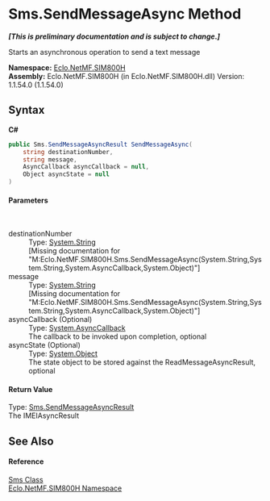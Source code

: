 # Sms.SendMessageAsync Method 
 _**\[This is preliminary documentation and is subject to change.\]**_

Starts an asynchronous operation to send a text message

**Namespace:**&nbsp;<a href="N_Eclo_NetMF_SIM800H">Eclo.NetMF.SIM800H</a><br />**Assembly:**&nbsp;Eclo.NetMF.SIM800H (in Eclo.NetMF.SIM800H.dll) Version: 1.1.54.0 (1.1.54.0)

## Syntax

**C#**<br />
``` C#
public Sms.SendMessageAsyncResult SendMessageAsync(
	string destinationNumber,
	string message,
	AsyncCallback asyncCallback = null,
	Object asyncState = null
)
```


#### Parameters
&nbsp;<dl><dt>destinationNumber</dt><dd>Type: <a href="http://msdn2.microsoft.com/en-us/library/s1wwdcbf" target="_blank">System.String</a><br />\[Missing <param name="destinationNumber"/> documentation for "M:Eclo.NetMF.SIM800H.Sms.SendMessageAsync(System.String,System.String,System.AsyncCallback,System.Object)"\]</dd><dt>message</dt><dd>Type: <a href="http://msdn2.microsoft.com/en-us/library/s1wwdcbf" target="_blank">System.String</a><br />\[Missing <param name="message"/> documentation for "M:Eclo.NetMF.SIM800H.Sms.SendMessageAsync(System.String,System.String,System.AsyncCallback,System.Object)"\]</dd><dt>asyncCallback (Optional)</dt><dd>Type: <a href="http://msdn2.microsoft.com/en-us/library/ckbe7yh5" target="_blank">System.AsyncCallback</a><br />The callback to be invoked upon completion, optional</dd><dt>asyncState (Optional)</dt><dd>Type: <a href="http://msdn2.microsoft.com/en-us/library/e5kfa45b" target="_blank">System.Object</a><br />The state object to be stored against the ReadMessageAsyncResult, optional</dd></dl>

#### Return Value
Type: <a href="T_Eclo_NetMF_SIM800H_Sms_SendMessageAsyncResult">Sms.SendMessageAsyncResult</a><br />The IMEIAsyncResult

## See Also


#### Reference
<a href="T_Eclo_NetMF_SIM800H_Sms">Sms Class</a><br /><a href="N_Eclo_NetMF_SIM800H">Eclo.NetMF.SIM800H Namespace</a><br />